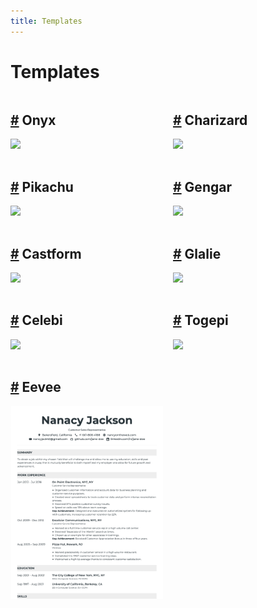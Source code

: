 ```yaml
---
title: Templates
---
```


# Templates

<div style="display: grid; grid-template-columns: repeat(2, minmax(0, 1fr)); gap: 1rem;
">
  <div>
    <h2 id="onyx"><a href="#onyx" class="header-anchor">#</a> Onyx</h2>
    <img src="./images/Onyx.png" />
  </div>
  <div>
    <h2 id="charizard"><a href="#charizard" class="header-anchor">#</a> Charizard</h2>
    <img src="./images/Charizard.png" />
  </div>
  <div>
    <h2 id="pikachu"><a href="#pikachu" class="header-anchor">#</a> Pikachu</h2>
    <img src="./images/Pikachu.png" />
  </div>
  <div>
    <h2 id="gengar"><a href="#gengar" class="header-anchor">#</a> Gengar</h2>
    <img src="./images/Gengar.png" />
  </div>
  <div>
    <h2 id="castform"><a href="#castform" class="header-anchor">#</a> Castform</h2>
    <img src="./images/Castform.png" />
  </div>
  <div>
    <h2 id="glalie"><a href="#glalie" class="header-anchor">#</a> Glalie</h2>
    <img src="./images/Glalie.png" />
  </div>
  <div>
    <h2 id="celebi"><a href="#celebi" class="header-anchor">#</a> Celebi</h2>
    <img src="./images/Celebi.png" />
  </div>
  <div>
    <h2 id="togepi"><a href="#togepi" class="header-anchor">#</a> Togepi</h2>
    <img src="./images/Togepi.png" />
  </div>
  <div>
    <h2 id="eevee"><a href="#eevee" class="header-anchor">#</a> Eevee</h2>
    <img src="./images/Eevee.png" />
  </div>
</div>
